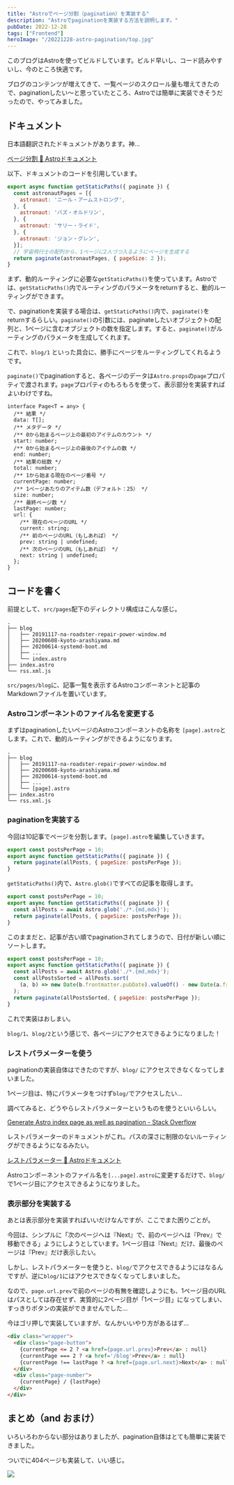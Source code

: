 ```yaml
---
title: "Astroでページ分割（pagination）を実装する"
description: "Astroでpaginationを実装する方法を説明します。"
pubDate: 2022-12-28
tags: ["Frontend"]
heroImage: "/20221228-astro-pagination/top.jpg"
---
```


このブログはAstroを使ってビルドしています。ビルド早いし、コード読みやすいし、今のところ快適です。

ブログのコンテンツが増えてきて、一覧ページのスクロール量も増えてきたので、paginationしたい〜と思っていたところ、Astroでは簡単に実装できそうだったので、やってみました。

## ドキュメント

日本語翻訳されたドキュメントがあります。神...

[ページ分割 🚀 Astroドキュメント](https://docs.astro.build/ja/core-concepts/routing/#%E3%83%9A%E3%83%BC%E3%82%B8%E5%88%86%E5%89%B2)

以下、ドキュメントのコードを引用しています。

```javascript
export async function getStaticPaths({ paginate }) {
  const astronautPages = [{
    astronaut: 'ニール・アームストロング',
  }, {
    astronaut: 'バズ・オルドリン',
  }, {
    astronaut: 'サリー・ライド',
  }, {
    astronaut: 'ジョン・グレン',
  }];
  // 宇宙飛行士の配列から、1ページに2人づつ入るようにページを生成する
  return paginate(astronautPages, { pageSize: 2 });
}
```

まず、動的ルーティングに必要な`getStaticPaths()`を使っています。Astroでは、`getStaticPaths()`内でルーティングのパラメータをreturnすると、動的ルーティングができます。

で、paginationを実装する場合は、`getStaticPaths()`内で、`paginate()`をreturnするらしい。`paginate()`の引数には、paginateしたいオブジェクトの配列と、1ページに含むオブジェクトの数を指定します。すると、`paginate()`がルーティングのパラメータを生成してくれます。

これで、`blog/1` といった具合に、勝手にページをルーティングしてくれるようです。

`paginate()`でpaginationすると、各ページのデータは`Astro.props`の`page`プロパティで渡されます。`page`プロパティのもろもろを使って、表示部分を実装すればよいわけですね。

```
interface Page<T = any> {
  /** 結果 */
  data: T[];
  /** メタデータ */
  /** 0から始まるページ上の最初のアイテムのカウント */
  start: number;
  /** 0から始まるページ上の最後のアイテムの数 */
  end: number;
  /** 結果の総数 */
  total: number;
  /** 1から始まる現在のページ番号 */
  currentPage: number;
  /** 1ページあたりのアイテム数（デフォルト：25） */
  size: number;
  /** 最終ページ数 */
  lastPage: number;
  url: {
    /** 現在のページのURL */
    current: string;
    /** 前のページのURL（もしあれば） */
    prev: string | undefined;
    /** 次のページのURL（もしあれば） */
    next: string | undefined;
  };
}
```

## コードを書く

前提として、`src/pages`配下のディレクトリ構成はこんな感じ。

```
.
├── blog
│   ├── 20191117-na-roadster-repair-power-window.md
│   ├── 20200608-kyoto-arashiyama.md
│   ├── 20200614-systemd-boot.md
│   ├── ...
│   └── index.astro
├── index.astro
└── rss.xml.js
```

`src/pages/blog`に、記事一覧を表示するAstroコンポーネントと記事のMarkdownファイルを置いています。

### Astroコンポーネントのファイル名を変更する

まずはpaginationしたいページのAstroコンポーネントの名称を `[page].astro`とします。これで、動的ルーティングができるようになります。

```
.
├── blog
│   ├── 20191117-na-roadster-repair-power-window.md
│   ├── 20200608-kyoto-arashiyama.md
│   ├── 20200614-systemd-boot.md
│   ├── ...
│   └── [page].astro
├── index.astro
└── rss.xml.js
```

### paginationを実装する

今回は10記事でページを分割します。`[page].astro`を編集していきます。

```javascript
export const postsPerPage = 10;
export async function getStaticPaths({ paginate }) {
  return paginate(allPosts, { pageSize: postsPerPage });
}
```

`getStaticPaths()`内で、`Astro.glob()`ですべての記事を取得します。

```javascript
export const postsPerPage = 10;
export async function getStaticPaths({ paginate }) {
  const allPosts = await Astro.glob('./*.{md,mdx}');
  return paginate(allPosts, { pageSize: postsPerPage });
}
```

このままだと、記事が古い順でpaginationされてしまうので、日付が新しい順にソートします。

```javascript
export const postsPerPage = 10;
export async function getStaticPaths({ paginate }) {
  const allPosts = await Astro.glob('./*.{md,mdx}');
  const allPostsSorted = allPosts.sort(
    (a, b) => new Date(b.frontmatter.pubDate).valueOf() - new Date(a.frontmatter.pubDate).valueOf()
  );
  return paginate(allPostsSorted, { pageSize: postsPerPage });
}
```

これで実装はおしまい。

`blog/1`、`blog/2`という感じで、各ページにアクセスできるようになりました！

### レストパラメーターを使う

paginationの実装自体はできたのですが、`blog/` にアクセスできなくなってしまいました。

1ページ目は、特にパラメータをつけず`blog/`でアクセスしたい...

調べてみると、どうやらレストパラメーターというものを使うといいらしい。

[Generate Astro index page as well as pagination - Stack Overflow](https://stackoverflow.com/questions/74888357/generate-astro-index-page-as-well-as-pagination)

レストパラメーターのドキュメントがこれ。パスの深さに制限のないルーティングができるようになるみたい。

[レストパラメーター 🚀 Astroドキュメント](https://docs.astro.build/ja/core-concepts/routing/#%E3%83%AC%E3%82%B9%E3%83%88%E3%83%91%E3%83%A9%E3%83%A1%E3%83%BC%E3%82%BF%E3%83%BC)

Astroコンポーネントのファイル名を`[...page].astro`に変更するだけで、`blog/`で1ページ目にアクセスできるようになりました。

### 表示部分を実装する

あとは表示部分を実装すればいいだけなんですが、ここでまた困りごとが。

今回は、シンプルに「次のページへは『Next』で、前のページへは『Prev』で移動できる」ようにしようとしています。1ページ目は『Next』だけ、最後のページは『Prev』だけ表示したい。

しかし、レストパラメーターを使うと、`blog/`でアクセスできるようにはなるんですが、逆に`blog/1`にはアクセスできなくなってしまいました。

なので、`page.url.prev`で前のページの有無を確認しようにも、1ページ目のURLはパスとしては存在せず、実質的に2ページ目が「1ページ目」になってしまい、すっきりボタンの実装ができませんでした...

今はゴリ押しで実装していますが、なんかいいやり方があるはず...

```html
<div class="wrapper">
  <div class="page-button">
    {currentPage <= 2 ? <a href={page.url.prev}>Prev</a> : null}
    {currentPage === 2 ? <a href='/blog'>Prev</a> : null}
    {currentPage !== lastPage ? <a href={page.url.next}>Next</a> : null}
  </div>
  <div class="page-number">
    {currentPage} / {lastPage}
  </div>
</div>
```

## まとめ（and おまけ）

いろいろわからない部分はありましたが、pagination自体はとても簡単に実装できました。

ついでに404ページも実装して、いい感じ。

![](/20221228-astro-pagination/image01.png)